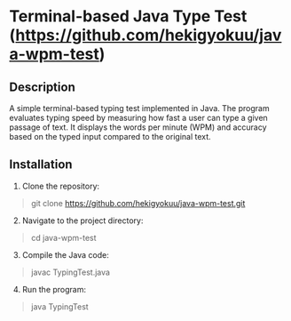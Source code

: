 # Terminal-based Java Type Test (https://github.com/hekigyokuu/java-wpm-test)

## Description
A simple terminal-based typing test implemented in Java. The program evaluates typing speed by measuring how fast a user can type a given passage of text. It displays the words per minute (WPM) and accuracy based on the typed input compared to the original text.

## Installation
1. Clone the repository: 
> git clone https://github.com/hekigyokuu/java-wpm-test.git
2. Navigate to the project directory:
> cd java-wpm-test
3. Compile the Java code:
> javac TypingTest.java
4. Run the program:
> java TypingTest
